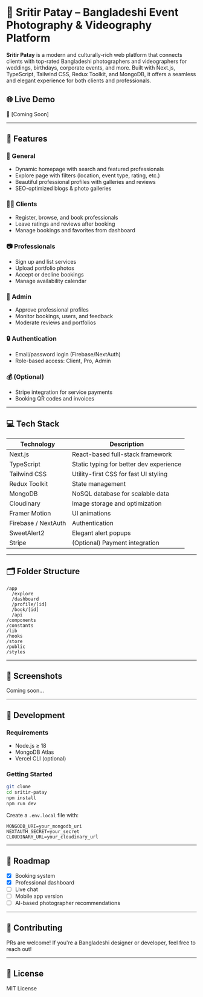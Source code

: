 # 📸 Sritir Patay – Bangladeshi Event Photography & Videography Platform

**Sritir Patay** is a modern and culturally-rich web platform that connects clients with top-rated Bangladeshi photographers and videographers for weddings, birthdays, corporate events, and more. Built with Next.js, TypeScript, Tailwind CSS, Redux Toolkit, and MongoDB, it offers a seamless and elegant experience for both clients and professionals.

## 🌐 Live Demo

🔗 [Coming Soon]

---

## 🚀 Features

### 🌟 General
- Dynamic homepage with search and featured professionals
- Explore page with filters (location, event type, rating, etc.)
- Beautiful professional profiles with galleries and reviews
- SEO-optimized blogs & photo galleries

### 🧑‍💼 Clients
- Register, browse, and book professionals
- Leave ratings and reviews after booking
- Manage bookings and favorites from dashboard

### 📷 Professionals
- Sign up and list services
- Upload portfolio photos
- Accept or decline bookings
- Manage availability calendar

### 👑 Admin
- Approve professional profiles
- Monitor bookings, users, and feedback
- Moderate reviews and portfolios

### 🔒 Authentication
- Email/password login (Firebase/NextAuth)
- Role-based access: Client, Pro, Admin

### 💰 (Optional)
- Stripe integration for service payments
- Booking QR codes and invoices

---

## 💻 Tech Stack

| Technology | Description |
|------------|-------------|
| Next.js | React-based full-stack framework |
| TypeScript | Static typing for better dev experience |
| Tailwind CSS | Utility-first CSS for fast UI styling |
| Redux Toolkit | State management |
| MongoDB | NoSQL database for scalable data |
| Cloudinary | Image storage and optimization |
| Framer Motion | UI animations |
| Firebase / NextAuth | Authentication |
| SweetAlert2 | Elegant alert popups |
| Stripe | (Optional) Payment integration |

---

## 🗂 Folder Structure
```
/app
  /explore
  /dashboard
  /profile/[id]
  /book/[id]
  /api
/components
/constants
/lib
/hooks
/store
/public
/styles
```

---

## 📸 Screenshots

Coming soon…

---

## 🧪 Development

### Requirements

- Node.js ≥ 18
- MongoDB Atlas 
- Vercel CLI (optional)

### Getting Started

```bash
git clone 
cd sritir-patay
npm install
npm run dev
```

Create a `.env.local` file with:

```env
MONGODB_URI=your_mongodb_uri
NEXTAUTH_SECRET=your_secret
CLOUDINARY_URL=your_cloudinary_url
```

---

## 📍 Roadmap

- [x] Booking system
- [x] Professional dashboard
- [ ] Live chat
- [ ] Mobile app version
- [ ] AI-based photographer recommendations

---

## 🤝 Contributing

PRs are welcome! If you're a Bangladeshi designer or developer, feel free to reach out!

---

## 📃 License

MIT License